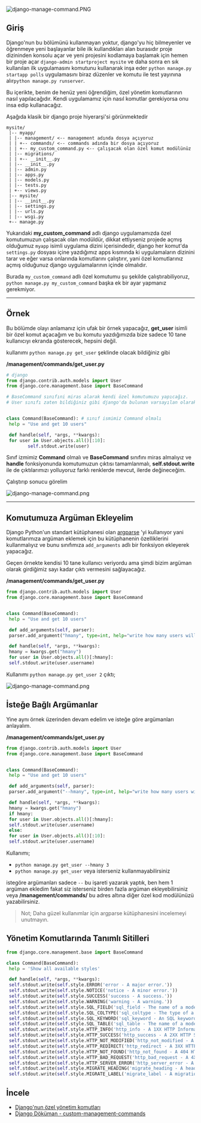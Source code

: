![django-manage-command.PNG](https://www.coogger.com/media/images/django-manage.PNG?style=center)

## Giriş

Django'nun bu bölümünü kullanmayan yoktur, django'yu hiç bilmeyenler ve öğrenmeye yeni başlayanlar bile ilk kullandıkları alan burasıdır proje dizininden konsolu açar ve yeni projesini kodlamaya başlamak için hemen bir proje açar `django-admin startproject mysite` ve daha sonra en sık kullanılan ilk uygulamasını komutunu kullanarak inşa eder `python manage.py startapp polls` uygulamasını biraz düzenler ve komutu ile test yayınına alır`python manage.py runserver`.

Bu içerikte, benim de henüz yeni öğrendiğim, özel yönetim komutlarının nasıl yapılacağıdır.
Kendi uygulamamız için nasıl komutlar gerekiyorsa onu insa edip kullanacağız.

Aşağıda klasik bir django proje hiyerarşi'si görünmektedir

```
mysite/
 |-- myapp/
 | |-- management/ <-- management adında dosya açıyoruz
 | | +-- commands/ <-- commands adında bir dosya açıyoruz
 | | +-- my_custom_command.py <-- çalışacak olan özel komut modülünüz
 | |-- migrations/
 | | +-- __init__.py
 | |-- __init__.py
 | |-- admin.py
 | |-- apps.py
 | |-- models.py
 | |-- tests.py
 | +-- views.py
 |-- mysite/
 | |-- __init__.py
 | |-- settings.py
 | |-- urls.py
 | |-- wsgi.py
 +-- manage.py
```

Yukarıdaki **my_custom_command** adlı django uygulamamızda özel komutumuzun çalışacak olan modüldür, dikkat ettiyseniz projede açmış olduğumuz `myapp` isimli uygulama dizini içerisindedir, django her komut'da `settings.py` dosyası içine yazdığımız apps kısmında ki uygulamaların dizinini tarar ve eğer varsa onlarında komutlarını çalıştırır, yani özel komutlarınız açmış olduğunuz django uygulamalarının içinde olmalıdır.

Burada `my_custom_command` adlı özel komutumu şu şekilde çalıştırabiliyoruz, `python manage.py my_custom_command` başka ek bir ayar yapmanız gerekmiyor.

-----

## Örnek
Bu bölümde olayı anlamanız için ufak bir örnek yapacağız, **get_user** isimli bir özel komut açacağım ve bu komutu yazdığımızda bize sadece 10 tane kullanıcıyı ekranda gösterecek, hepsini değil.

kullanımı `python manage.py get_user` şeklinde olacak bildiğiniz gibi

**/management/commands/get_user.py**

```python
# django
from django.contrib.auth.models import User
from django.core.management.base import BaseCommand

# BaseCommand sınıfıni miras alarak kendi özel komutumuzu yapıcağız.
# User sınıfı zaten bildiğiniz gibi django'da bulunan varsayılan olarak gelen user modelidir.


class Command(BaseCommand): # sınıf ismimiz Command olmalı
 help = "Use and get 10 users"

 def handle(self, *args, **kwargs):
 for user in User.objects.all()[:10]:
        self.stdout.write(user)
```

Sınıf izmimiz **Command** olmalı ve **BaseCommand** sınıfını miras almalıyız ve **handle** fonksiyonunda komutumuzun çıktısı tamamlanmalı, **self.stdout.write** ile de çıktılarımızı yolluyoruz farklı renklerde mevcut, ilerde değineceğim.

Çalıştırıp sonucu görelim

![django-manage-command.png](https://www.coogger.com/media/images/django-manage-command.png?style=center)

------

## Komutumuza Argüman Ekleyelim
Django Python'un standart kütüphanesi olan [argparse](https://docs.python.org/3/library/argparse.html) 'yi kullanıyor yani komutlarımıza argüman eklemek için bu kütüphanenin özelliklerini kullanmalıyız ve bunu sınıfımıza `add_arguments` adlı bir fonksiyon ekleyerek yapacağız.

Geçen örnekte kendisi 10 tane kullanıcı veriyordu ama şimdi bizim argüman olarak girdiğimiz sayı kadar çıktı vermesini sağlayacağız.

**/management/commands/get_user.py**

```python
from django.contrib.auth.models import User
from django.core.management.base import BaseCommand


class Command(BaseCommand):
 help = "Use and get 10 users"

 def add_arguments(self, parser):
 parser.add_argument("hmany", type=int, help="write how many users will you get")

 def handle(self, *args, **kwargs):
 hmany = kwargs.get("hmany")
 for user in User.objects.all()[:hmany]:
 self.stdout.write(user.username)

```

Kullanımı `python manage.py get_user 2`
çıktı;

![django-manage-command.png](https://www.coogger.com/media/images/django-manage-command_1.png?style=center)

## İsteğe Bağlı Argümanlar

Yine aynı örnek üzerinden devam edelim ve isteğe göre argümanları anlayalım.

**/management/commands/get_user.py**

```python
from django.contrib.auth.models import User
from django.core.management.base import BaseCommand


class Command(BaseCommand):
 help = "Use and get 10 users"

 def add_arguments(self, parser):
 parser.add_argument("--hmany", type=int, help="write how many users will you get")

 def handle(self, *args, **kwargs):
 hmany = kwargs.get("hmany")
 if hmany:
 for user in User.objects.all()[:hmany]:
 self.stdout.write(user.username)
 else:
 for user in User.objects.all()[:10]:
 self.stdout.write(user.username)
```

Kullanımı;

- `python manage.py get_user --hmany 3`
- `python manage.py get_user` veya isterseniz kullanmayabilirsiniz

istegöre argümanları sadece `--` bu işareti yazarak yaptık, ben hem 1 argüman ekledim fakat siz isterseniz birden fazla argüman ekleyebilirsiniz veya **/management/commands/** bu adres altına diğer özel kod modülünüzü yazabilirsiniz.

>Not; Daha güzel kullanımlar için argparse kütüphanesini incelemeyi unutmayın.

## Yönetim Komutlarında Tanımlı Sitilleri

```python
from django.core.management.base import BaseCommand

class Command(BaseCommand):
 help = 'Show all available styles'

 def handle(self, *args, **kwargs):
 self.stdout.write(self.style.ERROR('error - A major error.'))
 self.stdout.write(self.style.NOTICE('notice - A minor error.'))
 self.stdout.write(self.style.SUCCESS('success - A success.'))
 self.stdout.write(self.style.WARNING('warning - A warning.'))
 self.stdout.write(self.style.SQL_FIELD('sql_field - The name of a model field in SQL.'))
 self.stdout.write(self.style.SQL_COLTYPE('sql_coltype - The type of a model field in SQL.'))
 self.stdout.write(self.style.SQL_KEYWORD('sql_keyword - An SQL keyword.'))
 self.stdout.write(self.style.SQL_TABLE('sql_table - The name of a model in SQL.'))
 self.stdout.write(self.style.HTTP_INFO('http_info - A 1XX HTTP Informational server response.'))
 self.stdout.write(self.style.HTTP_SUCCESS('http_success - A 2XX HTTP Success server response.'))
 self.stdout.write(self.style.HTTP_NOT_MODIFIED('http_not_modified - A 304 HTTP Not Modified server response.'))
 self.stdout.write(self.style.HTTP_REDIRECT('http_redirect - A 3XX HTTP Redirect server response other than 304.'))
 self.stdout.write(self.style.HTTP_NOT_FOUND('http_not_found - A 404 HTTP Not Found server response.'))
 self.stdout.write(self.style.HTTP_BAD_REQUEST('http_bad_request - A 4XX HTTP Bad Request server response other than 404.'))
 self.stdout.write(self.style.HTTP_SERVER_ERROR('http_server_error - A 5XX HTTP Server Error response.'))
 self.stdout.write(self.style.MIGRATE_HEADING('migrate_heading - A heading in a migrations management command.'))
 self.stdout.write(self.style.MIGRATE_LABEL('migrate_label - A migration name.'))
```

## İncele

- [Django'nun özel yönetim komutları](https://github.com/django/django/tree/master/django/core/management/commands)
- [Django Döküman - custom-management-commands](https://docs.djangoproject.com/en/2.1/howto/custom-management-commands/)
